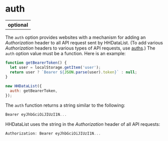 # auth

<table class="options-table"><tr><th>optional</th></tr></table>

The `auth` option provides websites with a mechanism for adding an *Authorization* header to all API request sent by HHDataList. (To add various *Authorization* headers to various types of API requests, use [auths](/en/hhdatalist/v0.0.2/options/auths/).) The `auth` option value must be a function. Here is an example:


``` js nonum
function getBearerToken() {
  let user = localStorage.getItem('user');
  return user ? `Bearer ${JSON.parse(user).token}` : null;
}
 
new HHDataList({
  auth: getBearerToken,
});
```

The `auth` function returns a string similar to the following:

``` js nonum
Bearer eyJhbGciOiJIUzI1N...
```

HHDataList uses the string in the *Authorization* header of all API requests:

``` js nonum
Authorization: Bearer eyJhbGciOiJIUzI1N...
```
